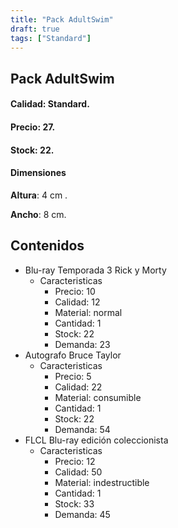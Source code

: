 ```yaml
---
title: "Pack AdultSwim"
draft: true
tags: ["Standard"]
---
```

## Pack AdultSwim
#### Calidad: Standard.
#### Precio: 27.
#### Stock: 22.
#### Dimensiones
**Altura**: 4 cm .

**Ancho**: 8 cm.
## Contenidos
- Blu-ray Temporada 3 Rick y Morty
    - Caracteristicas
        - Precio: 10
        - Calidad: 12
        - Material: normal
        - Cantidad: 1
        - Stock: 22
        - Demanda: 23
- Autografo Bruce Taylor
    - Caracteristicas
        - Precio: 5
        - Calidad: 22
        - Material: consumible
        - Cantidad: 1
        - Stock: 22
        - Demanda: 54
- FLCL Blu-ray edición coleccionista
    - Caracteristicas
        - Precio: 12
        - Calidad: 50
        - Material: indestructible
        - Cantidad: 1
        - Stock: 33
        - Demanda: 45

